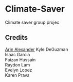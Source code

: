# Climate-Saver
Climate saver group projec


## Credits

[Arin Alexander](https://github.com/arialexa9)
Kyle DeGuzman   
Isaac Garcia   
Faizan Hussain  
Raydon Lam  
Evelyn Lopez   
Karen Prava
